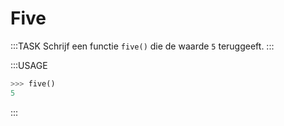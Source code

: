 # Five

:::TASK
Schrijf een functie `five()` die de waarde `5` teruggeeft.
:::

:::USAGE

```python
>>> five()
5
```

:::
